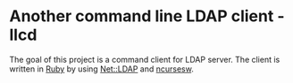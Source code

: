 # Another command line LDAP client - llcd

The goal of this project is a command client for LDAP server. The client is
written in [Ruby](http://ruby-lang.org "Ruby") by using
[Net::LDAP](http://rubyldap.com "net-ldap") and
[ncursesw](http://ncurses-ruby.berlios.de "ncursesw"). 
